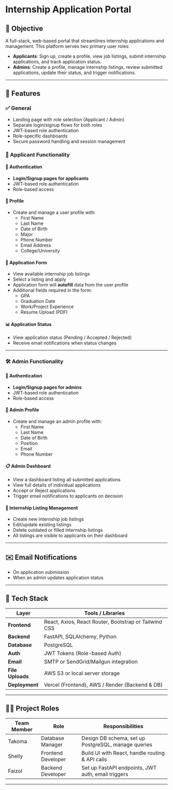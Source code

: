 # Internship Application Portal

## 📌 Objective

A full-stack, web-based portal that streamlines internship applications and management. This platform serves two primary user roles:

- **Applicants**: Sign up, create a profile, view job listings, submit internship applications, and track application status.
- **Admins**: Create a profile, manage internship listings, review submitted applications, update their status, and trigger notifications.

---

## 🚀 Features

### ✅ General
- Landing page with role selection (Applicant / Admin)
- Separate login/signup flows for both roles
- JWT-based role authentication
- Role-specific dashboards
- Secure password handling and session management

### 👤 Applicant Functionality

#### 🔐 Authentication
- **Login/Signup pages for applicants**
- JWT-based role authentication
- Role-based access

#### 👤 Profile
- Create and manage a user profile with:
  - First Name
  - Last Name
  - Date of Birth
  - Major
  - Phone Number
  - Email Address
  - College/University

#### 📄 Application Form
- View available internship job listings
- Select a listing and apply
- Application form will **autofill** data from the user profile
- Additional fields required in the form:
  - GPA
  - Graduation Date
  - Work/Project Experience
  - Resume Upload (PDF)

#### 📊 Application Status
- View application status (Pending / Accepted / Rejected)
- Receive email notifications when status changes

---

### 🛠️ Admin Functionality

#### 🔐 Authentication
- **Login/Signup pages for admins**
- JWT-based role authentication
- Role-based access

#### 👤 Admin Profile
- Create and manage an admin profile with:
  - First Name
  - Last Name
  - Date of Birth
  - Position
  - Email
  - Phone Number

#### 📋 Admin Dashboard
- View a dashboard listing all submitted applications
- View full details of individual applications
- Accept or Reject applications
- Trigger email notifications to applicants on decision

#### 📢 Internship Listing Management
- Create new internship job listings
- Edit/update existing listings
- Delete outdated or filled internship listings
- All listings are visible to applicants on their dashboard

---

## ✉️ Email Notifications

- On application submission
- When an admin updates application status

---

## 🧰 Tech Stack

| Layer        | Tools / Libraries                      |
|--------------|-----------------------------------------|
| **Frontend** | React, Axios, React Router, Bootstrap or Tailwind CSS |
| **Backend**  | FastAPI, SQLAlchemy, Python             |
| **Database** | PostgreSQL                              |
| **Auth**     | JWT Tokens (Role-based Auth)            |
| **Email**    | SMTP or SendGrid/Mailgun integration    |
| **File Uploads** | AWS S3 or local server storage      |
| **Deployment** | Vercel (Frontend), AWS / Render (Backend & DB) |

---

## 🧑‍💻 Project Roles

| Team Member | Role               | Responsibilities                                     |
|-------------|--------------------|------------------------------------------------------|
| Takoma      | Database Manager   | Design DB schema, set up PostgreSQL, manage queries |
| Shelly      | Frontend Developer | Build UI with React, handle routing & API calls     |
| Faizol      | Backend Developer  | Set up FastAPI endpoints, JWT auth, email triggers  |

---
